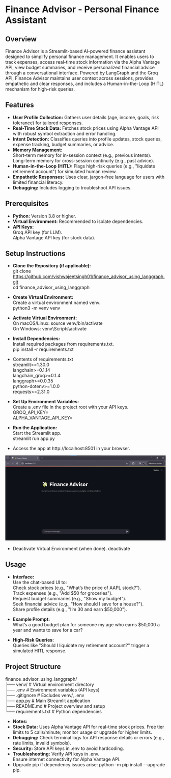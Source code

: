 # Finance Advisor - Personal Finance Assistant

## Overview
Finance Advisor is a Streamlit-based AI-powered finance assistant designed to simplify personal finance management. It enables users to track expenses, access real-time stock information via the Alpha Vantage API, view budget summaries, and receive personalized financial advice through a conversational interface. Powered by LangGraph and the Groq API, Finance Advisor maintains user context across sessions, provides empathetic and clear responses, and includes a Human-in-the-Loop (HITL) mechanism for high-risk queries.<br>

## Features
* **User Profile Collection:** Gathers user details (age, income, goals, risk tolerance) for tailored responses.<br>
* **Real-Time Stock Data:** Fetches stock prices using Alpha Vantage API with robust symbol extraction and error handling.<br>
* **Intent Detection:** Classifies queries into profile updates, stock queries, expense tracking, budget summaries, or advice.<br>
* **Memory Management:**<br>
    Short-term memory for in-session context (e.g., previous intents).<br>
    Long-term memory for cross-session continuity (e.g., past advice).<br>
* **Human-in-the-Loop (HITL):** Flags high-risk queries (e.g., "liquidate retirement account") for simulated human review.<br>
* **Empathetic Responses:** Uses clear, jargon-free language for users with limited financial literacy.<br>
* **Debugging:** Includes logging to troubleshoot API issues.<br>

## Prerequisites
* **Python:** Version 3.8 or higher.<br>
* **Virtual Environment:** Recommended to isolate dependencies.<br>
* **API Keys:**<br>
    Groq API key (for LLM).<br>
    Alpha Vantage API key (for stock data).<br>

## Setup Instructions
* **Clone the Repository (if applicable):**<br>
    git clone https://github.com/vishwajeetsingh01/finance_advisor_using_langgraph.git<br>
    cd finance_advisor_using_langgraph
* **Create Virtual Environment:**<br>
    Create a virtual environment named venv.<br>
    python3 -m venv venv<br>
* **Activate Virtual Environment:**<br>
    On macOS/Linux: source venv/bin/activate<br>
    On Windows: venv\Scripts\activate<br>

* **Install Dependencies:**<br>
    Install required packages from requirements.txt.<br>
    pip install -r requirements.txt<br>

* Contents of requirements.txt<br>
    streamlit>=1.30.0<br>
    langchain>=0.1.14<br>
    langchain_groq>=0.1.4<br>
    langgraph>=0.0.35<br>
    python-dotenv>=1.0.0<br>
    requests>=2.31.0<br>

* **Set Up Environment Variables:**<br>
    Create a .env file in the project root with your API keys.<br>
    GROQ_API_KEY=<your-groq-api-key><br>
    ALPHA_VANTAGE_API_KEY=<your-alpha-vantage-api-key><br>

* **Run the Application:**<br>
    Start the Streamlit app.<br>
    streamlit run app.py<br>

* Access the app at http://localhost:8501 in your browser.<br>

![alt text](assets/image.jpg)

* Deactivate Virtual Environment (when done).
    deactivate

## Usage
* **Interface:** <br>
    Use the chat-based UI to:<br>
    Check stock prices (e.g., "What’s the price of AAPL stock?").<br>
    Track expenses (e.g., "Add $50 for groceries").<br>
    Request budget summaries (e.g., "Show my budget").<br>
    Seek financial advice (e.g., "How should I save for a house?").<br>
    Share profile details (e.g., "I’m 30 and earn $50,000").<br>

* **Example Prompt:**<br>
What’s a good budget plan for someone my age who earns $50,000 a year and wants to save for a car?<br>
* **High-Risk Queries:**<br>
Queries like "Should I liquidate my retirement account?" trigger a simulated HITL response.<br>

## Project Structure
finance_advisor_using_langgraph/<br>
├── venv/                   # Virtual environment directory<br>
├── .env                    # Environment variables (API keys)<br>
├── .gitignore              # Excludes venv/, .env<br>
├── app.py                  # Main Streamlit application<br>
├── README.md               # Project overview and setup<br>
└── requirements.txt        # Python dependencies<br>

* **Notes:**<br>
* **Stock Data:** Uses Alpha Vantage API for real-time stock prices. Free tier limits to 5 calls/minute; monitor usage or upgrade for higher limits.<br>
* **Debugging:** Check terminal logs for API response details or errors (e.g., rate limits, invalid symbols).<br>
* **Security:** Store API keys in .env to avoid hardcoding.<br>
* **Troubleshooting:**
    Verify API keys in .env.<br>
    Ensure internet connectivity for Alpha Vantage API.<br>
* Upgrade pip if dependency issues arise: python -m pip install --upgrade pip.<br>